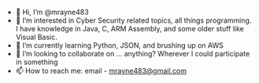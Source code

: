 - 👋 Hi, I’m @mrayne483
- 👀 I’m interested in Cyber Security related topics, all things programming.  I have knowledge in Java, C, ARM Assembly, and some older stuff like Visual Basic.
- 🌱 I’m currently learning Python, JSON, and brushing up on AWS
- 💞️ I’m looking to collaborate on ... anything?  Wherever I could participate in something
- 📫 How to reach me: email - mrayne483@gmail.com

<!---
mrayne483/mrayne483 is a ✨ special ✨ repository because its `README.md` (this file) appears on your GitHub profile.
You can click the Preview link to take a look at your changes.
--->
